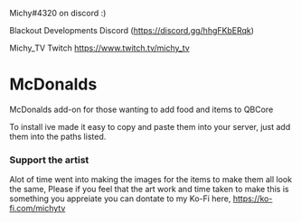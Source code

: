 Michy#4320 on discord :)

Blackout Developments Discord 
(https://discord.gg/hhgFKbERqk)

Michy_TV Twitch
https://www.twitch.tv/michy_tv

# McDonalds
McDonalds add-on for those wanting to add food and items to QBCore


To install ive made it easy to copy and paste them into your server, just add them into the paths listed.



### Support the artist ###

Alot of time went into making the images for the items to make them all look the same, Please if you feel that the art work and time taken
to make this is something you appreiate you can dontate to my Ko-Fi here, 
https://ko-fi.com/michytv
